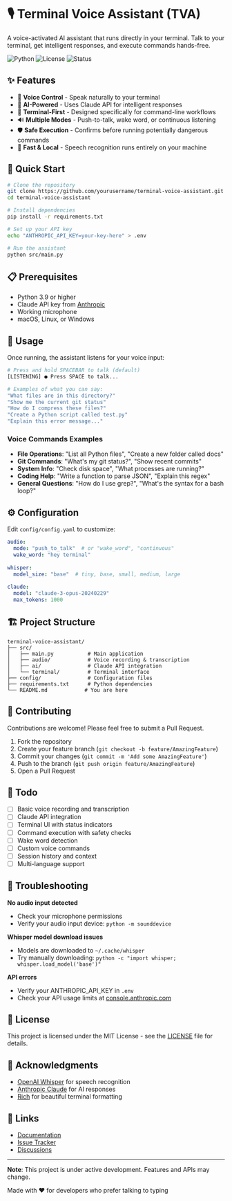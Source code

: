 # 🎙️ Terminal Voice Assistant (TVA)

A voice-activated AI assistant that runs directly in your terminal. Talk to your terminal, get intelligent responses, and execute commands hands-free.

![Python](https://img.shields.io/badge/python-3.9+-blue.svg)
![License](https://img.shields.io/badge/license-MIT-green.svg)
![Status](https://img.shields.io/badge/status-in%20development-orange.svg)

## ✨ Features

- 🎤 **Voice Control** - Speak naturally to your terminal
- 🤖 **AI-Powered** - Uses Claude API for intelligent responses
- 🎯 **Terminal-First** - Designed specifically for command-line workflows
- 🔊 **Multiple Modes** - Push-to-talk, wake word, or continuous listening
- 🛡️ **Safe Execution** - Confirms before running potentially dangerous commands
- 🚀 **Fast & Local** - Speech recognition runs entirely on your machine

## 🚀 Quick Start

```bash
# Clone the repository
git clone https://github.com/yourusername/terminal-voice-assistant.git
cd terminal-voice-assistant

# Install dependencies
pip install -r requirements.txt

# Set up your API key
echo "ANTHROPIC_API_KEY=your-key-here" > .env

# Run the assistant
python src/main.py
```

## 📋 Prerequisites

- Python 3.9 or higher
- Claude API key from [Anthropic](https://console.anthropic.com/)
- Working microphone
- macOS, Linux, or Windows

## 💬 Usage

Once running, the assistant listens for your voice input:

```bash
# Press and hold SPACEBAR to talk (default)
[LISTENING] ● Press SPACE to talk...

# Examples of what you can say:
"What files are in this directory?"
"Show me the current git status"
"How do I compress these files?"
"Create a Python script called test.py"
"Explain this error message..."
```

### Voice Commands Examples

- **File Operations**: "List all Python files", "Create a new folder called docs"
- **Git Commands**: "What's my git status?", "Show recent commits"
- **System Info**: "Check disk space", "What processes are running?"
- **Coding Help**: "Write a function to parse JSON", "Explain this regex"
- **General Questions**: "How do I use grep?", "What's the syntax for a bash loop?"

## ⚙️ Configuration

Edit `config/config.yaml` to customize:

```yaml
audio:
  mode: "push_to_talk"  # or "wake_word", "continuous"
  wake_word: "hey terminal"
  
whisper:
  model_size: "base"  # tiny, base, small, medium, large
  
claude:
  model: "claude-3-opus-20240229"
  max_tokens: 1000
```

## 🏗️ Project Structure

```
terminal-voice-assistant/
├── src/
│   ├── main.py           # Main application
│   ├── audio/            # Voice recording & transcription
│   ├── ai/               # Claude API integration
│   └── terminal/         # Terminal interface
├── config/               # Configuration files
├── requirements.txt      # Python dependencies
└── README.md            # You are here
```

## 🤝 Contributing

Contributions are welcome! Please feel free to submit a Pull Request.

1. Fork the repository
2. Create your feature branch (`git checkout -b feature/AmazingFeature`)
3. Commit your changes (`git commit -m 'Add some AmazingFeature'`)
4. Push to the branch (`git push origin feature/AmazingFeature`)
5. Open a Pull Request

## 📝 Todo

- [ ] Basic voice recording and transcription
- [ ] Claude API integration
- [ ] Terminal UI with status indicators
- [ ] Command execution with safety checks
- [ ] Wake word detection
- [ ] Custom voice commands
- [ ] Session history and context
- [ ] Multi-language support

## 🔧 Troubleshooting

**No audio input detected**

- Check your microphone permissions
- Verify your audio input device: `python -m sounddevice`

**Whisper model download issues**

- Models are downloaded to `~/.cache/whisper`
- Try manually downloading: `python -c "import whisper; whisper.load_model('base')"`

**API errors**

- Verify your ANTHROPIC_API_KEY in `.env`
- Check your API usage limits at [console.anthropic.com](https://console.anthropic.com)

## 📄 License

This project is licensed under the MIT License - see the [LICENSE](LICENSE) file for details.

## 🙏 Acknowledgments

- [OpenAI Whisper](https://github.com/openai/whisper) for speech recognition
- [Anthropic Claude](https://www.anthropic.com/) for AI responses
- [Rich](https://github.com/Textualize/rich) for beautiful terminal formatting

## 🔗 Links

- [Documentation](docs/)
- [Issue Tracker](https://github.com/yourusername/terminal-voice-assistant/issues)
- [Discussions](https://github.com/yourusername/terminal-voice-assistant/discussions)

---

**Note**: This project is under active development. Features and APIs may change.

Made with ❤️ for developers who prefer talking to typing
